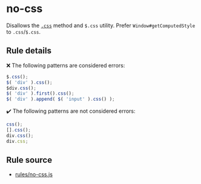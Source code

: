 # no-css

Disallows the [`.css`](https://api.jquery.com/css/) method and `$.css` utility. Prefer `Window#getComputedStyle` to `.css`/`$.css`.

## Rule details

❌ The following patterns are considered errors:
```js
$.css();
$( 'div' ).css();
$div.css();
$( 'div' ).first().css();
$( 'div' ).append( $( 'input' ).css() );
```

✔️ The following patterns are not considered errors:
```js
css();
[].css();
div.css();
div.css;
```
## Rule source

* [rules/no-css.js](../rules/no-css.js)
